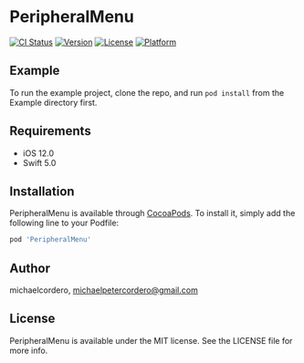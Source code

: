 # PeripheralMenu

[![CI Status](https://img.shields.io/travis/michaelcordero/PeripheralMenu.svg?style=flat)](https://travis-ci.org/michaelcordero/PeripheralMenu)
[![Version](https://img.shields.io/cocoapods/v/PeripheralMenu.svg?style=flat)](https://cocoapods.org/pods/PeripheralMenu)
[![License](https://img.shields.io/cocoapods/l/PeripheralMenu.svg?style=flat)](https://cocoapods.org/pods/PeripheralMenu)
[![Platform](https://img.shields.io/cocoapods/p/PeripheralMenu.svg?style=flat)](https://cocoapods.org/pods/PeripheralMenu)

## Example

To run the example project, clone the repo, and run `pod install` from the Example directory first.

## Requirements
* iOS 12.0
* Swift 5.0

## Installation

PeripheralMenu is available through [CocoaPods](https://cocoapods.org). To install
it, simply add the following line to your Podfile:

```ruby
pod 'PeripheralMenu'
```

## Author

michaelcordero, michaelpetercordero@gmail.com

## License

PeripheralMenu is available under the MIT license. See the LICENSE file for more info.

